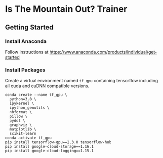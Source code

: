 # Is The Mountain Out? Trainer

## Getting Started

### Install Anaconda

Follow instructions at https://www.anaconda.com/products/individual/get-started

### Install Packages

Create a virtual environment named `tf_gpu` containing tensorflow including all cuda and cuDNN compatible versions.

```
conda create --name tf_gpu \
  python=3.8 \
  ipykernel \
  ipython_genutils \
  nbformat \
  pillow \
  pydot \
  graphviz \
  matplotlib \
  scikit-learn
conda activate tf_gpu
pip install tensorflow-gpu==2.3.0 tensorflow-hub
pip install google-cloud-storage==1.16.1
pip install google-cloud-logging==1.15.1
```
